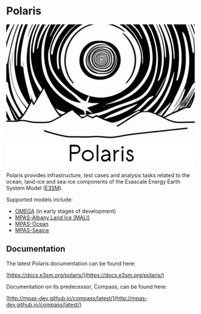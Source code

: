 # Polaris

![Polaris](docs/_static/polaris_logo_rect.png)

Polaris provides infrastructure, test cases and analysis tasks related to the
ocean, land-ice and sea-ice components of the Exascale Energy Earth System
Model ([E3SM](https://e3sm.org/)).

Supported models include:
* [OMEGA](https://github.com/E3SM-Project/Omega) (in early stages of development)
* [MPAS-Albany Land Ice (MALI)](https://mpas-dev.github.io/land_ice/land_ice.html)
* [MPAS-Ocean](https://mpas-dev.github.io/ocean/ocean.html)
* [MPAS-Seaice](https://mpas-dev.github.io/sea_ice/sea_ice.html)

## Documentation

The latest Polaris documentation can be found here:

[https://docs.e3sm.org/polaris/](https://docs.e3sm.org/polaris/)

Documentation on its predecessor, Compass, can be found here:

[http://mpas-dev.github.io/compass/latest/](http://mpas-dev.github.io/compass/latest/)
